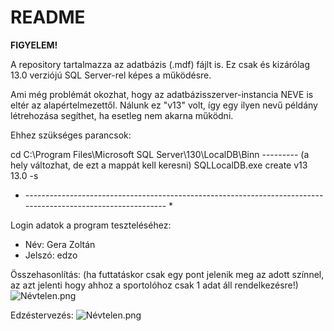 # README #

**FIGYELEM!**

A repository tartalmazza az adatbázis (.mdf) fájlt is. Ez csak és kizárólag 13.0 verziójú SQL Server-rel képes a működésre.

Ami még problémát okozhat, hogy az adatbázisszerver-instancia NEVE is eltér az alapértelmezettől. Nálunk ez "v13" volt, így egy ilyen nevű példány létrehozása segíthet, ha esetleg nem akarna működni.

Ehhez szükséges parancsok:

cd C:\Program Files\Microsoft SQL Server\130\LocalDB\Binn  --------- (a hely változhat, de ezt a mappát kell keresni)
SQLLocalDB.exe create v13 13.0 -s

* ------------------------------------------------------------------------------------------------------------- *

Login adatok a program teszteléséhez:
* Név: Gera Zoltán
* Jelszó: edzo

Összehasonlítás:  (ha futtatáskor csak egy pont jelenik meg az adott színnel, az azt jelenti hogy ahhoz a sportolóhoz csak 1 adat áll rendelkezésre!)
![Névtelen.png](https://bitbucket.org/repo/Gj79qX/images/2566448588-N%C3%A9vtelen.png)

Edzéstervezés: 
![Névtelen.png](https://bitbucket.org/repo/Gj79qX/images/436073032-N%C3%A9vtelen.png)